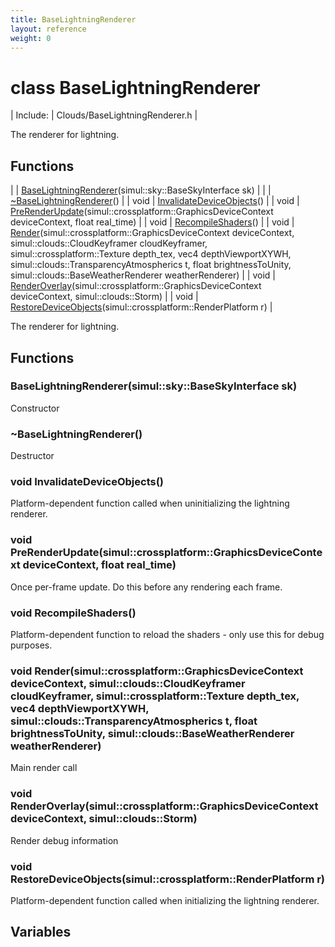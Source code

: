 ```yaml
---
title: BaseLightningRenderer
layout: reference
weight: 0
---
```

class BaseLightningRenderer
===

| Include: | Clouds/BaseLightningRenderer.h |

The renderer for lightning.
  


Functions
---

|  | [BaseLightningRenderer](#BaseLightningRenderer)(simul::sky::BaseSkyInterface sk) |
|  | [~BaseLightningRenderer](#~BaseLightningRenderer)() |
| void | [InvalidateDeviceObjects](#InvalidateDeviceObjects)() |
| void | [PreRenderUpdate](#PreRenderUpdate)(simul::crossplatform::GraphicsDeviceContext deviceContext, float real_time) |
| void | [RecompileShaders](#RecompileShaders)() |
| void | [Render](#Render)(simul::crossplatform::GraphicsDeviceContext deviceContext, simul::clouds::CloudKeyframer cloudKeyframer, simul::crossplatform::Texture depth_tex, vec4 depthViewportXYWH, simul::clouds::TransparencyAtmospherics t, float brightnessToUnity, simul::clouds::BaseWeatherRenderer weatherRenderer) |
| void | [RenderOverlay](#RenderOverlay)(simul::crossplatform::GraphicsDeviceContext deviceContext, simul::clouds::Storm) |
| void | [RestoreDeviceObjects](#RestoreDeviceObjects)(simul::crossplatform::RenderPlatform r) |

The renderer for lightning.
  


Functions
---
<a name="BaseLightningRenderer"></a>
###  BaseLightningRenderer(simul::sky::BaseSkyInterface sk)
Constructor
<a name="~BaseLightningRenderer"></a>
###  ~BaseLightningRenderer()
Destructor
<a name="InvalidateDeviceObjects"></a>
### void InvalidateDeviceObjects()
Platform-dependent function called when uninitializing the lightning renderer.
<a name="PreRenderUpdate"></a>
### void PreRenderUpdate(simul::crossplatform::GraphicsDeviceContext deviceContext, float real_time)
Once per-frame update. Do this before any rendering each frame.
<a name="RecompileShaders"></a>
### void RecompileShaders()
Platform-dependent function to reload the shaders - only use this for debug purposes.
<a name="Render"></a>
### void Render(simul::crossplatform::GraphicsDeviceContext deviceContext, simul::clouds::CloudKeyframer cloudKeyframer, simul::crossplatform::Texture depth_tex, vec4 depthViewportXYWH, simul::clouds::TransparencyAtmospherics t, float brightnessToUnity, simul::clouds::BaseWeatherRenderer weatherRenderer)
Main render call
<a name="RenderOverlay"></a>
### void RenderOverlay(simul::crossplatform::GraphicsDeviceContext deviceContext, simul::clouds::Storm)
Render debug information
<a name="RestoreDeviceObjects"></a>
### void RestoreDeviceObjects(simul::crossplatform::RenderPlatform r)
Platform-dependent function called when initializing the lightning renderer.

Variables
---
